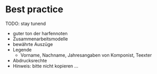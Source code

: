 # Best practice

TODO: stay tunend

-   guter ton der harfennoten
-   Zusammenarbeitsmodelle
-   bewährte Auszüge
-   Legende
    -   Vorname, Nachname, Jahresangaben von Komponist, Teexter
-   Abdrucksrechte
-   Hinweis: bitte nicht kopieren ...
